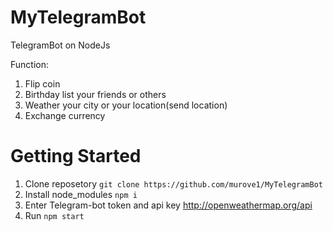 # MyTelegramBot
TelegramBot on NodeJs

Function:
1. Flip coin
2. Birthday list your friends or others
3. Weather your city or your location(send location) 
4. Exchange currency

# Getting Started
1. Clone reposetory `git clone https://github.com/murove1/MyTelegramBot`
2. Install node_modules `npm i`
3. Enter Telegram-bot token and api key http://openweathermap.org/api
4. Run `npm start`
